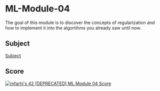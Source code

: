 # ML-Module-04
The goal of this module is to discover the concepts of regularization and how to implement it into the algortihms you already saw until now.

## Subject
[Subject](Resources/en.subject.pdf)

## Score
[![mfarhi's 42 [DEPRECATED] ML Module 04 Score](https://badge42.vercel.app/api/v2/cl5twx4hw007809mfvxwmzeal/project/2556594)](https://github.com/JaeSeoKim/badge42)